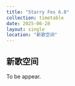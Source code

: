 ```yaml
---
title: "Starry Fes 6.0"
collection: timetable
date: 2025-06-28
layout: single
location: "新歌空间"
---
```


## 新歌空间

To be appear.

